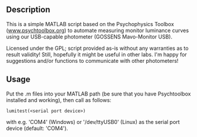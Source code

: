 ## Description

This is a simple MATLAB script based on the Psychophysics Toolbox (www.psychtoolbox.org) to automate measuring monitor luminance curves using our USB-capable photometer (GOSSENS Mavo-Monitor USB). 

Licensed under the GPL; script provided as-is without any warranties as to result validity! Still, hopefully it might be useful in other labs. I'm happy for suggestions and/or functions to communicate with other photometers!

## Usage

Put the .m files into your MATLAB path (be sure that you have Psychtoolbox installed and working), then call as follows:

```
lumitest(<serial port device>)
```
with e.g. 'COM4' (Windows) or '/dev/ttyUSB0' (Linux) as the serial port device (default: 'COM4').
